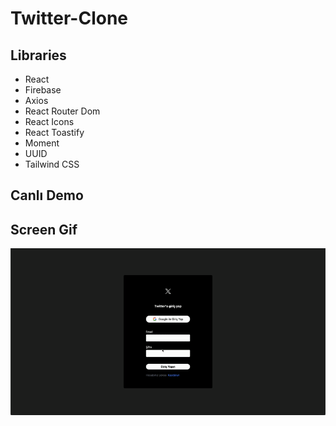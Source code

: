 # Twitter-Clone

## Libraries

- React
- Firebase
- Axios
- React Router Dom
- React Icons
- React Toastify
- Moment
- UUID
- Tailwind CSS

## Canlı Demo

## Screen Gif

<img src="screen.gif" />
